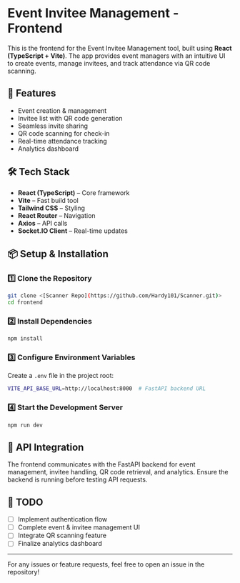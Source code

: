 # Event Invitee Management - Frontend

This is the frontend for the Event Invitee Management tool, built using **React (TypeScript + Vite)**. The app provides event managers with an intuitive UI to create events, manage invitees, and track attendance via QR code scanning.

## 🚀 Features

- Event creation & management
- Invitee list with QR code generation
- Seamless invite sharing
- QR code scanning for check-in
- Real-time attendance tracking
- Analytics dashboard

## 🛠 Tech Stack

- **React (TypeScript)** – Core framework
- **Vite** – Fast build tool
- **Tailwind CSS** – Styling
- **React Router** – Navigation
- **Axios** – API calls
- **Socket.IO Client** – Real-time updates

## 📦 Setup & Installation

### 1️⃣ Clone the Repository

```bash
git clone <[Scanner Repo](https://github.com/Hardy101/Scanner.git)>
cd frontend
```

### 2️⃣ Install Dependencies

```bash
npm install
```

### 3️⃣ Configure Environment Variables

Create a `.env` file in the project root:

```bash
VITE_API_BASE_URL=http://localhost:8000  # FastAPI backend URL
```

### 4️⃣ Start the Development Server

```bash
npm run dev
```

## 📡 API Integration

The frontend communicates with the FastAPI backend for event management, invitee handling, QR code retrieval, and analytics. Ensure the backend is running before testing API requests.

## 📌 TODO

- [ ] Implement authentication flow
- [ ] Complete event & invitee management UI
- [ ] Integrate QR scanning feature
- [ ] Finalize analytics dashboard

---

For any issues or feature requests, feel free to open an issue in the repository!
